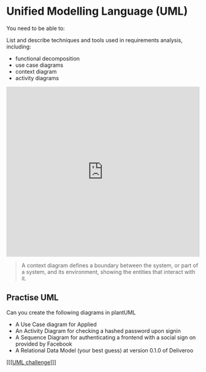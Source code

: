 # Unified Modelling Language (UML)

You need to be able to:

List and describe techniques and tools used in requirements analysis, including:

*   functional decomposition
*   use case diagrams
*   context diagram
*   activity diagrams

<iframe src="https://docs.google.com/presentation/d/e/2PACX-1vTxqagPim3SJ1f4Js8PVwPc8zzgkm-wPSZB6I0LUw9jEIihFYUUjkc7-SB0jcahUZevJZH0avpYUWuQ/embed?start=false&amp;loop=false&amp;delayms=3000" frameborder="0" width="100%" height="444" allowfullscreen="true" mozallowfullscreen="true" webkitallowfullscreen="true"></iframe>

> A context diagram defines a boundary between the system, or part of a system, and its environment, showing the entities that interact with it.

## Practise UML

Can you create the following diagrams in plantUML

*   A Use Case diagram for Applied
*   An Activity Diagram for checking a hashed password upon signin
*   A Sequence Diagram for authenticating a frontend with a social sign on provided by Facebook
*   A Relational Data Model (your best guess) at version 0.1.0 of Deliveroo

[[[[UML challenge]()]]]

